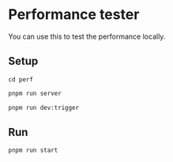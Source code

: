 # Performance tester

You can use this to test the performance locally.

## Setup

```
cd perf
```

```bash
pnpm run server
```

```bash
pnpm run dev:trigger
```

## Run

```bash
pnpm run start
```
